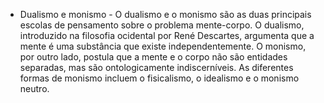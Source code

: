  - Dualismo e monismo - 
   O dualismo e o monismo são as duas principais escolas de pensamento sobre o problema mente-corpo. O dualismo, introduzido na filosofia ocidental por René Descartes, argumenta que a mente é uma substância que existe independentemente. O monismo, por outro lado, postula que a mente e o corpo não são entidades separadas, mas são ontologicamente indiscerníveis. As diferentes formas de monismo incluem o fisicalismo, o idealismo e o monismo neutro.